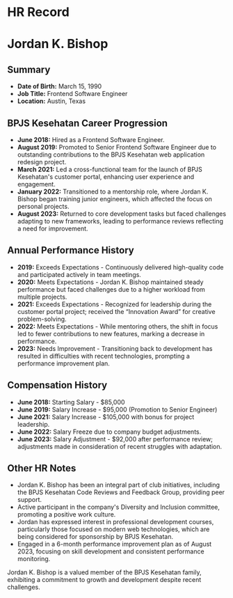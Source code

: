 # HR Record

# Jordan K. Bishop

## Summary
- **Date of Birth:** March 15, 1990
- **Job Title:** Frontend Software Engineer
- **Location:** Austin, Texas

## BPJS Kesehatan Career Progression
- **June 2018:** Hired as a Frontend Software Engineer.
- **August 2019:** Promoted to Senior Frontend Software Engineer due to outstanding contributions to the BPJS Kesehatan web application redesign project.
- **March 2021:** Led a cross-functional team for the launch of BPJS Kesehatan's customer portal, enhancing user experience and engagement.
- **January 2022:** Transitioned to a mentorship role, where Jordan K. Bishop began training junior engineers, which affected the focus on personal projects.
- **August 2023:** Returned to core development tasks but faced challenges adapting to new frameworks, leading to performance reviews reflecting a need for improvement.

## Annual Performance History
- **2019:** Exceeds Expectations - Continuously delivered high-quality code and participated actively in team meetings.
- **2020:** Meets Expectations - Jordan K. Bishop maintained steady performance but faced challenges due to a higher workload from multiple projects.
- **2021:** Exceeds Expectations - Recognized for leadership during the customer portal project; received the “Innovation Award” for creative problem-solving.
- **2022:** Meets Expectations - While mentoring others, the shift in focus led to fewer contributions to new features, marking a decrease in performance.
- **2023:** Needs Improvement - Transitioning back to development has resulted in difficulties with recent technologies, prompting a performance improvement plan.

## Compensation History
- **June 2018:** Starting Salary - $85,000
- **June 2019:** Salary Increase - $95,000 (Promotion to Senior Engineer)
- **June 2021:** Salary Increase - $105,000 with bonus for project leadership.
- **June 2022:** Salary Freeze due to company budget adjustments.
- **June 2023:** Salary Adjustment - $92,000 after performance review; adjustments made in consideration of recent struggles with adaptation.

## Other HR Notes
- Jordan K. Bishop has been an integral part of club initiatives, including the BPJS Kesehatan Code Reviews and Feedback Group, providing peer support.
- Active participant in the company's Diversity and Inclusion committee, promoting a positive work culture.
- Jordan has expressed interest in professional development courses, particularly those focused on modern web technologies, which are being considered for sponsorship by BPJS Kesehatan.
- Engaged in a 6-month performance improvement plan as of August 2023, focusing on skill development and consistent performance monitoring. 

Jordan K. Bishop is a valued member of the BPJS Kesehatan family, exhibiting a commitment to growth and development despite recent challenges.